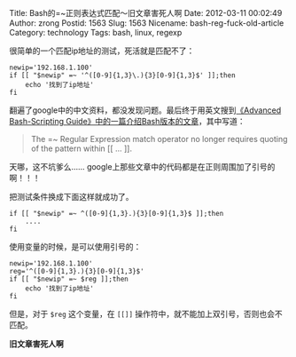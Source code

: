 Title: Bash的=~正则表达式匹配～旧文章害死人啊
Date: 2012-03-11 00:02:49
Author: zrong
Postid: 1563
Slug: 1563
Nicename: bash-reg-fuck-old-article
Category: technology
Tags: bash, linux, regexp

很简单的一个匹配ip地址的测试，死活就是匹配不了：

``` {lang="bash"}
newip='192.168.1.100'
if [[ "$newip" =~ '^([0-9]{1,3}\.){3}[0-9]{1,3}$' ]];then
    echo '找到了ip地址'
fi
```

翻遍了google中的中文资料，都没发现问题。最后终于用英文搜到[《Advanced Bash-Scripting Guide》中的一篇介绍Bash版本的文章](http://tldp.org/LDP/abs/html/bashver3.html)，其中写道：<!--more-->

> The =~ Regular Expression match operator no longer requires quoting
> of the pattern within [[ ... ]].

天哪，这不坑爹么…… google上那些文章中的代码都是在正则周围加了引号的啊！！！

把测试条件换成下面这样就成功了。

``` {lang="bash"}
if [[ "$newip" =~ ^([0-9]{1,3}.){3}[0-9]{1,3}$ ]];then
    ....
fi
```

使用变量的时候，是可以使用引号的：

``` {lang="bash"}
newip='192.168.1.100'
reg='^([0-9]{1,3}.){3}[0-9]{1,3}$'
if [[ "$newip" =~ $reg ]];then
    echo '找到了ip地址'
fi
```

但是，对于 `$reg` 这个变量，在 `[[]]` 操作符中，就不能加上双引号，否则也会不匹配。

**旧文章害死人啊**

